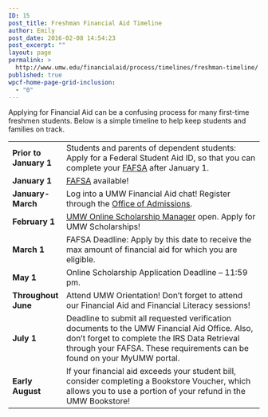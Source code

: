 ```yaml
---
ID: 15
post_title: Freshman Financial Aid Timeline
author: Emily
post_date: 2016-02-08 14:54:23
post_excerpt: ""
layout: page
permalink: >
  http://www.umw.edu/financialaid/process/timelines/freshman-timeline/
published: true
wpcf-home-page-grid-inclusion:
  - "0"
---
```

Applying for Financial Aid can be a confusing process for many first-time freshmen students. Below is a simple timeline to help keep students and families on track.
<table width="99%">
<tbody>
<tr>
<td width="20%"><strong>Prior to January 1</strong></td>
<td width="80%">Students and parents of dependent students: Apply for a Federal Student Aid ID, so that you can complete your <a href="https://fsaid.ed.gov">FAFSA</a> after January 1.</td>
</tr>
<tr>
<td><strong>January 1</strong></td>
<td><a href="https://fafsa.ed.gov/">FAFSA</a> available!</td>
</tr>
<tr>
<td><strong>January-March</strong></td>
<td>Log into a UMW Financial Aid chat! Register through the <a href="http://www.umw.edu/admissions/">Office of Admissions</a>.</td>
</tr>
<tr>
<td><strong>February 1</strong></td>
<td><a href="https://umw.scholarships.ngwebsolutions.com">UMW Online Scholarship Manager</a> open. Apply for UMW Scholarships!</td>
</tr>
<tr>
<td><strong>March 1</strong></td>
<td>FAFSA Deadline: Apply by this date to receive the max amount of financial aid for which you are eligible.</td>
</tr>
<tr>
<td><strong>May 1</strong></td>
<td>Online Scholarship Application Deadline – 11:59 pm.</td>
</tr>
<tr>
<td><strong>Throughout June</strong></td>
<td>Attend UMW Orientation! Don’t forget to attend our Financial Aid and Financial Literacy sessions!</td>
</tr>
<tr>
<td><strong>July 1</strong></td>
<td>Deadline to submit all requested verification documents to the UMW Financial Aid Office. Also, don’t forget to complete the IRS Data Retrieval through your FAFSA. These requirements can be found on your MyUMW portal.</td>
</tr>
<tr>
<td><strong>Early August</strong></td>
<td>If your financial aid exceeds your student bill, consider completing a Bookstore Voucher, which allows you to use a portion of your refund in the UMW Bookstore!</td>
</tr>
</tbody>
</table>